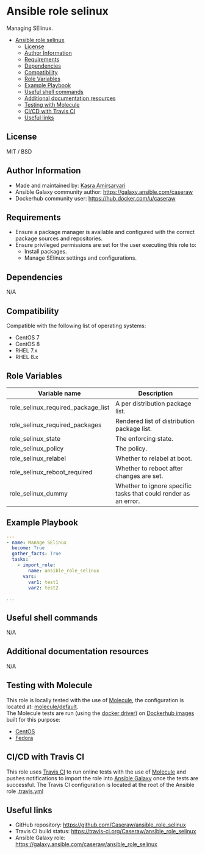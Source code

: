 # Ansible role selinux

Managing SElinux.

- [Ansible role selinux](#ansible-role-selinux)
  - [License](#license)
  - [Author Information](#author-information)
  - [Requirements](#requirements)
  - [Dependencies](#dependencies)
  - [Compatibility](#compatibility)
  - [Role Variables](#role-variables)
  - [Example Playbook](#example-playbook)
  - [Useful shell commands](#useful-shell-commands)
  - [Additional documentation resources](#additional-documentation-resources)
  - [Testing with Molecule](#testing-with-molecule)
  - [CI/CD with Travis CI](#cicd-with-travis-ci)
  - [Useful links](#useful-links)

## License

MIT / BSD

## Author Information

- Made and maintained by: [Kasra Amirsarvari](https://www.linkedin.com/in/caseraw)
- Ansible Galaxy community author: <https://galaxy.ansible.com/caseraw>
- Dockerhub community user: <https://hub.docker.com/u/caseraw>

## Requirements

- Ensure a package manager is available and configured with the correct package sources and repositories.
- Ensure privileged permissions are set for the user executing this role to:
  - Install packages.
  - Manage SElinux settings and configurations.

## Dependencies

N/A

## Compatibility

Compatible with the following list of operating systems:

- CentOS 7
- CentOS 8
- RHEL 7.x
- RHEL 8.x

## Role Variables

| Variable name | Description |
|---------------|-------------|
| role_selinux_required_package_list | A per distribution package list. |
| role_selinux_required_packages | Rendered list of distribution package list. |
| role_selinux_state | The enforcing state. |
| role_selinux_policy | The policy.  |
| role_selinux_relabel | Whether to relabel at boot. |
| role_selinux_reboot_required | Whether to reboot after changes are set.  |
| role_selinux_dummy | Whether to ignore specific tasks that could render as an error. |

## Example Playbook

```yaml
---
- name: Manage SElinux
  become: True
  gather_facts: True
  tasks:
    - import_role:
        name: ansible_role_selinux
      vars:
        var1: test1
        var2: test2

...
```

## Useful shell commands

N/A

## Additional documentation resources

N/A

## Testing with Molecule

This role is locally tested with the use of [Molecule](https://molecule.readthedocs.io/en/latest/), the configuration is located at: [molecule/default](molecule/default).  
The Molecule tests are run (using the [docker driver](https://molecule.readthedocs.io/en/latest/configuration.html#docker)) on [Dockerhub images](https://hub.docker.com/u/caseraw) built for this purpose:

- [CentOS](https://hub.docker.com/r/caseraw/ansible-molecule-centos)
- [Fedora](https://hub.docker.com/r/caseraw/ansible-molecule-fedora)

## CI/CD with Travis CI

This role uses [Travis CI](https://travis-ci.org/) to run online tests with the use of [Molecule](https://molecule.readthedocs.io/en/latest/) and pushes notifications to import the role into [Ansible Galaxy](https://galaxy.ansible.com/) once the tests are successful. The Travis CI configuration is located at the root of the Ansible role [.travis.yml](.travis.yml)

## Useful links

- GitHub repository: <https://github.com/Caseraw/ansible_role_selinux>
- Travis CI build status: <https://travis-ci.org/Caseraw/ansible_role_selinux>
- Ansible Galaxy role: <https://galaxy.ansible.com/caseraw/ansible_role_selinux>
